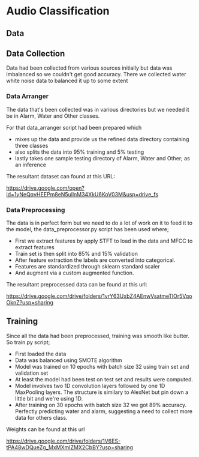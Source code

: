 # Audio Classification

## Data 

## Data Collection

Data had been collected from various sources initially but data was imbalanced so we couldn't get good accuracy. There we collected water white noise data to balanced it up to some extent

### Data Arranger

The data that's been collected was in various directories but we needed it be in Alarm, Water and Other classes.

For that data_arranger script had been prepared which

- mixes up the data and provide us the refined data directory containing three classes
- also splits the data into 95% training and 5% testing
- lastly takes one sample testing directory of Alarm, Water and Other; as an inference

The resultant dataset can found at this URL:

https://drive.google.com/open?id=1yNeQqvHEEPm8eN5ullnM34XkU6KoV03M&usp=drive_fs

### Data Preprocessing

The data is in perfect form but we need to do a lot of work on it to feed it to the model, the data_preprocessor.py script has been used where;

- First we extract features by apply STFT to load in the data and MFCC to extract features
- Train set is then split into 85% and 15% validation
- After feature extraction the labels are converted into categorical.
- Features are standardized through sklearn standard scaler
- And augment via a custom augmented function.

The resultant preprocessed data can be found at this url:

https://drive.google.com/drive/folders/1vrY63UxbZ4AEnwVsatmeTlOr5VqoOknZ?usp=sharing

## Training

Since all the data had been preprocessed, training was smooth like butter. So train.py script;

- First loaded the data
- Data was balanced using SMOTE algorithm
- Model was trained on 10 epochs with batch size 32 using train set and validation set
- At least the model had been test on test set and results were computed.
- Model involves two 1D convolution layers followed by one 1D MaxPooling layers. The structure is similary to AlexNet but pin down a little bit and we're using 1D.
- After training on 30 epochs with batch size 32 we got 89% accuracy. Perfectly predicting water and alarm, suggesting a need to collect more data for others class.

Weights can be found at this url

https://drive.google.com/drive/folders/1V6ES-tPA48wDQueZg_MxMXmIZMX2CbBY?usp=sharing
